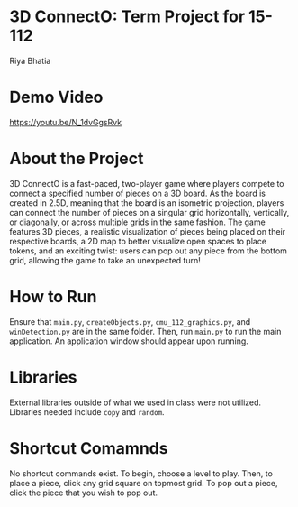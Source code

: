 # 3D ConnectO: Term Project for 15-112

Riya Bhatia

# Demo Video

https://youtu.be/N_1dvGgsRvk

# About the Project

3D ConnectO is a fast-paced, two-player game where players compete to connect a specified number of pieces on a 3D board. As the board is created in 2.5D, meaning that the board is an isometric projection, players can connect the number of pieces on a singular grid horizontally, vertically, or diagonally, or across multiple grids in the same fashion. The game features 3D pieces, a realistic visualization of pieces being placed on their respective boards, a 2D map to better visualize open spaces to place tokens, and an exciting twist: users can pop out any piece from the bottom grid, allowing the game to take an unexpected turn!

# How to Run

Ensure that ```main.py```, ```createObjects.py```, ```cmu_112_graphics.py```, and ```winDetection.py``` are in the same folder. Then, run ```main.py``` to run the main application. An application window should appear upon running.

# Libraries

External libraries outside of what we used in class were not utilized. Libraries needed include ```copy``` and ```random```.

# Shortcut Comamnds

No shortcut commands exist. To begin, choose a level to play. Then, to place a piece, click any grid square on topmost grid. To pop out a piece, click the piece that you wish to pop out.
